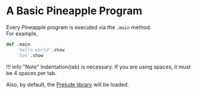 # A Basic Pineapple Program
Every Pineapple program is executed via the `.main` method.  
For example,
```py
def .main
    'hello world'.show
    'bye'.show
```

!!! info "Note"
    Indentation(tab) is necessary. If you are using spaces, it must be 4 spaces per tab.

Also, by default, the [Prelude library](https://github.com/wongjiahau/Pineapple/tree/master/src/pinelib/prelude) will be loaded.